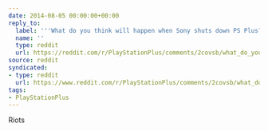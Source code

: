 ```yaml
---
date: 2014-08-05 00:00:00+00:00
reply_to:
  label: '''What do you think will happen when Sony shuts down PS Plus?'' on /r/PlayStationPlus'
  name: ''
  type: reddit
  url: https://reddit.com/r/PlayStationPlus/comments/2covsb/what_do_you_think_will_happen_when_sony_shuts/
source: reddit
syndicated:
- type: reddit
  url: https://www.reddit.com/r/PlayStationPlus/comments/2covsb/what_do_you_think_will_happen_when_sony_shuts/cjhjoj6/
tags:
- PlayStationPlus
---
```


Riots